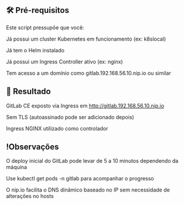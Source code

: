 ## 🛠️ Pré-requisitos
Este script pressupõe que você:

Já possui um cluster Kubernetes em funcionamento (ex: k8slocal)

Já tem o Helm instalado

Já possui um Ingress Controller ativo (ex: nginx)

Tem acesso a um domínio como gitlab.192.168.56.10.nip.io ou similar

## 📁 Resultado
GitLab CE exposto via Ingress em http://gitlab.192.168.56.10.nip.io

Sem TLS (autoassinado pode ser adicionado depois)

Ingress NGINX utilizado como controlador

## !Observações
O deploy inicial do GitLab pode levar de 5 a 10 minutos dependendo da máquina

Use kubectl get pods -n gitlab para acompanhar o progresso

O nip.io facilita o DNS dinâmico baseado no IP sem necessidade de alterações no hosts